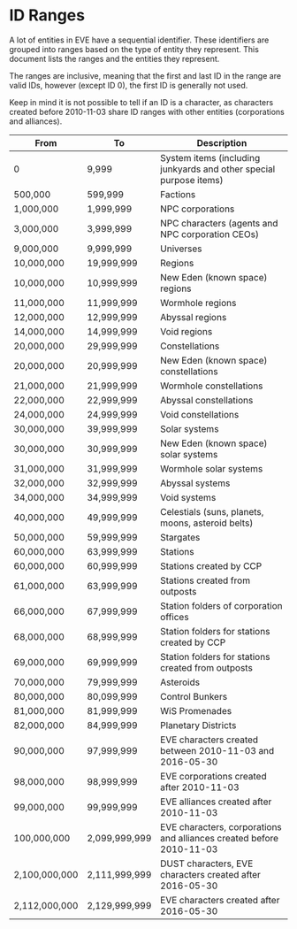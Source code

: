 # ID Ranges

A lot of entities in EVE have a sequential identifier. These identifiers are grouped into ranges based on the type of entity they represent. This document lists the ranges and the entities they represent.

The ranges are inclusive, meaning that the first and last ID in the range are valid IDs, however (except ID 0), the first ID is generally not used.

Keep in mind it is not possible to tell if an ID is a character, as characters created before 2010-11-03 share ID ranges with other entities (corporations and alliances).

| From          | To            | Description                                                          |
|---------------|---------------|----------------------------------------------------------------------|
| 0             | 9,999         | System items (including junkyards and other special purpose items)   |
| 500,000       | 599,999       | Factions                                                             |
| 1,000,000     | 1,999,999     | NPC corporations                                                     |
| 3,000,000     | 3,999,999     | NPC characters (agents and NPC corporation CEOs)                     |
| 9,000,000     | 9,999,999     | Universes                                                            |
| 10,000,000    | 19,999,999    | Regions                                                              |
| 10,000,000    | 10,999,999    | New Eden (known space) regions                                       |
| 11,000,000    | 11,999,999    | Wormhole regions                                                     |
| 12,000,000    | 12,999,999    | Abyssal regions                                                      |
| 14,000,000    | 14,999,999    | Void regions                                                         |
| 20,000,000    | 29,999,999    | Constellations                                                       |
| 20,000,000    | 20,999,999    | New Eden (known space) constellations                                |
| 21,000,000    | 21,999,999    | Wormhole constellations                                              |
| 22,000,000    | 22,999,999    | Abyssal constellations                                               |
| 24,000,000    | 24,999,999    | Void constellations                                                  |
| 30,000,000    | 39,999,999    | Solar systems                                                        |
| 30,000,000    | 30,999,999    | New Eden (known space) solar systems                                 |
| 31,000,000    | 31,999,999    | Wormhole solar systems                                               |
| 32,000,000    | 32,999,999    | Abyssal systems                                                      |
| 34,000,000    | 34,999,999    | Void systems                                                         |
| 40,000,000    | 49,999,999    | Celestials (suns, planets, moons, asteroid belts)                    |
| 50,000,000    | 59,999,999    | Stargates                                                            |
| 60,000,000    | 63,999,999    | Stations                                                             |
| 60,000,000    | 60,999,999    | Stations created by CCP                                              |
| 61,000,000    | 63,999,999    | Stations created from outposts                                       |
| 66,000,000    | 67,999,999    | Station folders of corporation offices                               |
| 68,000,000    | 68,999,999    | Station folders for stations created by CCP                          |
| 69,000,000    | 69,999,999    | Station folders for stations created from outposts                   |
| 70,000,000    | 79,999,999    | Asteroids                                                            |
| 80,000,000    | 80,099,999    | Control Bunkers                                                      |
| 81,000,000    | 81,999,999    | WiS Promenades                                                       |
| 82,000,000    | 84,999,999    | Planetary Districts                                                  |
| 90,000,000    | 97,999,999    | EVE characters created between 2010-11-03 and 2016-05-30             |
| 98,000,000    | 98,999,999    | EVE corporations created after 2010-11-03                            |
| 99,000,000    | 99,999,999    | EVE alliances created after 2010-11-03                               |
| 100,000,000   | 2,099,999,999 | EVE characters, corporations and alliances created before 2010-11-03 |
| 2,100,000,000 | 2,111,999,999 | DUST characters, EVE characters created after 2016-05-30             |
| 2,112,000,000 | 2,129,999,999 | EVE characters created after 2016-05-30                              |
